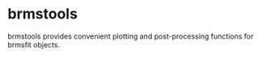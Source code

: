 
<!-- README.md is generated from README.Rmd. Please edit that file -->

# brmstools

brmstools provides convenient plotting and post-processing functions for
brmsfit objects.
